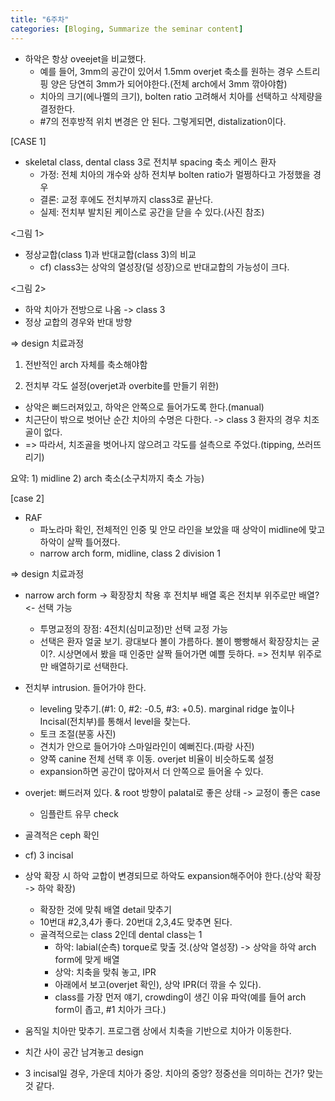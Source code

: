 ```yaml
---
title: "6주차"
categories: [Bloging, Summarize the seminar content]
---
```


- 하악은 항상 oveejet을 비교했다.
  - 예를 들어, 3mm의 공간이 있어서 1.5mm overjet 축소를 원하는 경우 스트리핑 양은 당연히 3mm가 되어야한다.(전체 arch에서 3mm 깎아야함)
  - 치아의 크기(에나멜의 크기), bolten ratio 고려해서 치아를 선택하고 삭제량을 결정한다.
  - #7의 전후방적 위치 변경은 안 된다. 그렇게되면, distalization이다.


[CASE 1]
- skeletal class, dental class 3로 전치부 spacing 축소 케이스 환자
  - 가정: 전체 치아의 개수와 상하 전치부 bolten ratio가 멀쩡하다고 가정했을 경우
  - 결론: 교정 후에도 전치부까지 class3로 끝난다.
  - 실제: 전치부 발치된 케이스로 공간을 닫을 수 있다.(사진 참조)

<그림 1>
  - 정상교합(class 1)과 반대교합(class 3)의 비교
    - cf) class3는 상악의 열성장(덜 성장)으로 반대교합의 가능성이 크다. 

<그림 2>
  - 하악 치아가 전방으로 나옴 -> class 3
  - 정상 교합의 경우와 반대 방향

=> design 치료과정
1. 전반적인 arch 자체를 축소해야함

2. 전치부 각도 설정(overjet과 overbite를 만들기 위한)
  - 상악은 뻐드러져있고, 하악은 안쪽으로 들어가도록 한다.(manual)
  - 치근단이 밖으로 벗어난 순간 치아의 수명은 다한다. -> class 3 환자의 경우 치조골이 없다.
  - => 따라서, 치조골을 벗어나지 않으려고 각도를 설측으로 주었다.(tipping, 쓰러뜨리기)

요약: 1) midline 2) arch 축소(소구치까지 축소 가능)

  
[case 2]
- RAF
  - 파노라마 확인, 전체적인 인중 및 안모 라인을 보았을 때 상악이 midline에 맞고 하악이 살짝 틀어졌다.
  - narrow arch form, midline, class 2 division 1

=> design 치료과정
- narrow arch form -> 확장장치 착용 후 전치부 배열 혹은 전치부 위주로만 배열? <- 선택 가능
  - 투명교정의 장점: 4전치(심미교정)만 선택 교정 가능
  - 선택은 환자 얼굴 보기. 광대보다 볼이 갸름하다. 볼이 빵빵해서 확장장치는 굳이?. 시상면에서 봤을 때 인중만 살짝 들어가면 예쁠 듯하다. => 전치부 위주로만 배열하기로 선택한다.
- 전치부 intrusion. 들어가야 한다.
  - leveling 맞추기.(#1: 0, #2: -0.5, #3: +0.5). marginal ridge 높이나 Incisal(전치부)를 통해서 level을 찾는다.
  - 토크 조절(분홍 사진)
  - 견치가 안으로 들어가야 스마일라인이 예뻐진다.(파랑 사진)
  - 양쪽 canine 전체 선택 후 이동. overjet 비율이 비슷하도록 설정
  - expansion하면 공간이 많아져서 더 안쪽으로 들어올 수 있다.

- overjet: 뻐드러져 있다. & root 방향이 palatal로 좋은 상태 -> 교정이 좋은 case
  - 임플란트 유무 check
- 골격적은 ceph 확인
- cf) 3 incisal
- 상악 확장 시 하악 교합이 변경되므로 하악도 expansion해주어야 한다.(상악 확장 -> 하악 확장)
  - 확장한 것에 맞춰 배열 detail 맞추기
  - 10번대 #2,3,4가 좋다. 20번대 2,3,4도 맞추면 된다.
  - 골격적으로는 class 2인데 dental class는 1
    - 하악: labial(순측) torque로 맞출 것.(상악 열성장) -> 상악을 하악 arch form에 맞게 배열
    - 상악: 치축을 맞춰 놓고, IPR
    - 아래에서 보고(overjet 확인), 상악 IPR(더 깎을 수 있다).
    - class를 가장 먼저 얘기, crowding이 생긴 이유 파악(예를 들어 arch form이 좁고, #1 치아가 크다.) 
- 움직일 치아만 맞추기. 프로그램 상에서 치축을 기반으로 치아가 이동한다.  
- 치간 사이 공간 남겨놓고 design
- 3 incisal일 경우, 가운데 치아가 중앙. 치아의 중앙? 정중선을 의미하는 건가? 맞는 것 같다. 



 